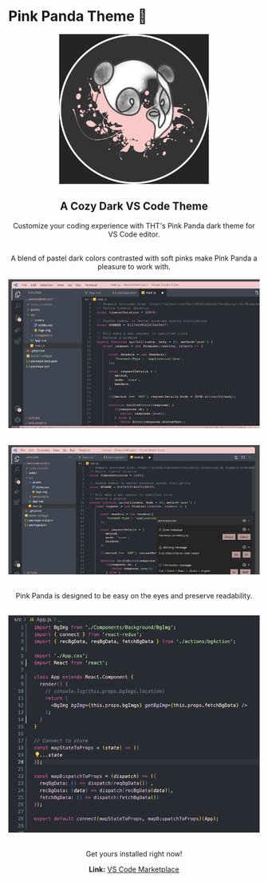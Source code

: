 # Pink Panda Theme 🐼
<div align="center"><img src="./images/Pink_Panda_Theme_Color_Logo.png" width="300" height="300" />

## A Cozy Dark VS Code Theme 

Customize your coding experience with THT's Pink Panda dark theme for VS Code editor. 
<br /><br />

A blend of pastel dark colors contrasted with soft pinks make Pink Panda a pleasure to work with. 
<br /><br />
<img src="images/pink_panda_dark_vs_code_theme_sample_1.png" alt="Pink Panda VS Code Color Theme Demo." />
<br /><br />

<img src="images/pink_panda_dark_vs_code_theme_sample_2.png" alt="Pink Panda VS Code Color Theme Notifications Demo." />
<br /><br />

Pink Panda is designed to be easy on the eyes and preserve readability.
<br /><br />

<img src="images/pink_panda_dark_vs_code_theme_sample_3.png" alt="Pink Panda VS Code Color Theme Demo." />
<br /><br />

Get yours installed right now! 
  
**Link:** [VS Code Marketplace](https://marketplace.visualstudio.com/items?itemName=TheHelpfulTipper.pinkpanda-dark-theme)
</div>


